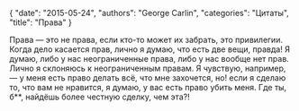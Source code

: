 {
   "date": "2015-05-24",
   "authors": "George Carlin",
   "categories": "Цитаты",
   "title": "Права"
}

Права — это не права, если кто-то может их забрать, это привилегии. Когда дело касается прав, лично я думаю, что есть две вещи, правда! Я думаю, либо у нас неограниченные права, либо у нас вообще нет прав. Лично я склоняюсь к неограниченным правам. Я чувствую, например, — у меня есть право делать всё, что мне захочется, но! если я сделаю то, что вам не нравится, я думаю, у вас есть право убить меня. Где ты, б\*\*, найдёшь более честную сделку, чем эта?!
